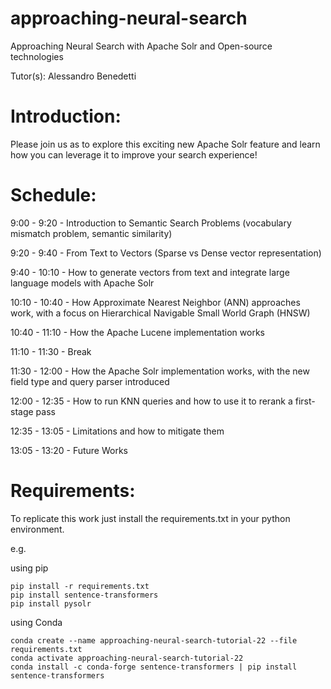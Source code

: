 # approaching-neural-search
Approaching Neural Search with Apache Solr and Open-source technologies 

Tutor(s): Alessandro Benedetti

# Introduction:
Please join us as to explore this exciting new Apache Solr feature and learn how you can leverage it to improve your search experience!

# Schedule:
9:00 - 9:20 - Introduction to Semantic Search Problems (vocabulary mismatch problem, semantic similarity)

9:20 - 9:40 - From Text to Vectors (Sparse vs Dense vector representation)

9:40 - 10:10 - How to generate vectors from text and integrate large language models with Apache Solr

10:10 - 10:40 - How Approximate Nearest Neighbor (ANN) approaches work, with a focus on Hierarchical Navigable Small World Graph (HNSW)

10:40 - 11:10 - How the Apache Lucene implementation works

11:10 - 11:30 - Break

11:30 - 12:00 - How the Apache Solr implementation works, with the new field type and query parser introduced

12:00 - 12:35 - How to run KNN queries and how to use it to rerank a first-stage pass

12:35 - 13:05 - Limitations and how to mitigate them

13:05 - 13:20 - Future Works

# Requirements:

To replicate this work just install the requirements.txt in your python environment.

e.g.

using pip
```
pip install -r requirements.txt
pip install sentence-transformers
pip install pysolr
```

using Conda
```
conda create --name approaching-neural-search-tutorial-22 --file requirements.txt
conda activate approaching-neural-search-tutorial-22
conda install -c conda-forge sentence-transformers | pip install sentence-transformers
```
